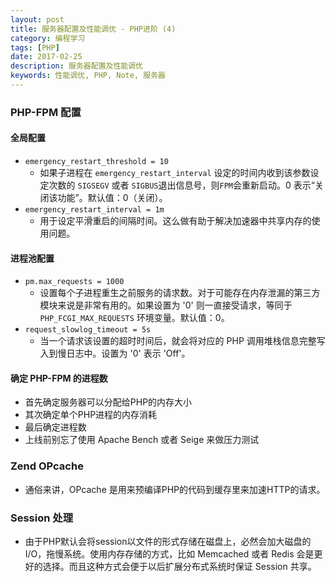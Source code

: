 ```yaml
---
layout: post
title: 服务器配置及性能调优 - PHP进阶 (4)
category: 编程学习
tags: [PHP]
date: 2017-02-25
description: 服务器配置及性能调优
keywords: 性能调优, PHP, Note, 服务器
---
```


### PHP-FPM 配置

#### 全局配置
* `emergency_restart_threshold = 10`
    * 如果子进程在 `emergency_restart_interval` 设定的时间内收到该参数设定次数的 `SIGSEGV` 或者 `SIGBUS`退出信息号，则`FPM`会重新启动。0 表示“关闭该功能”。默认值：0（关闭）。
* `emergency_restart_interval = 1m`
    * 用于设定平滑重启的间隔时间。这么做有助于解决加速器中共享内存的使用问题。   

#### 进程池配置
* `pm.max_requests = 1000`
    * 设置每个子进程重生之前服务的请求数。对于可能存在内存泄漏的第三方模块来说是非常有用的。如果设置为 '0' 则一直接受请求，等同于 `PHP_FCGI_MAX_REQUESTS` 环境变量。默认值：0。
* `request_slowlog_timeout = 5s`
    * 当一个请求该设置的超时时间后，就会将对应的 PHP 调用堆栈信息完整写入到慢日志中。设置为 '0' 表示 'Off'。

#### 确定 PHP-FPM 的进程数
* 首先确定服务器可以分配给PHP的内存大小
* 其次确定单个PHP进程的内存消耗
* 最后确定进程数
* 上线前别忘了使用 Apache Bench 或者 Seige 来做压力测试

### Zend OPcache
* 通俗来讲，OPcache 是用来预编译PHP的代码到缓存里来加速HTTP的请求。

### Session 处理
* 由于PHP默认会将session以文件的形式存储在磁盘上，必然会加大磁盘的I/O，拖慢系统。使用内存存储的方式，比如 Memcached 或者 Redis 会是更好的选择。而且这种方式会便于以后扩展分布式系统时保证 Session 共享。

